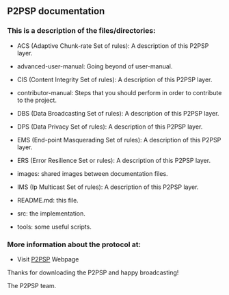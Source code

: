 ## P2PSP documentation

### This is a description of the files/directories:

* ACS (Adaptive Chunk-rate Set of rules): A description of this P2PSP layer.
* advanced-user-manual: Going beyond of user-manual.
* CIS (Content Integrity Set of rules): A description of this P2PSP layer.
* contributor-manual: Steps that you should perform in order to contribute to the project.
* DBS (Data Broadcasting Set of rules): A description of this P2PSP layer.
* DPS (Data Privacy Set of rules): A description of this P2PSP layer.
* EMS (End-point Masquerading Set of rules): A description of this P2PSP layer.
* ERS (Error Resilience Set or rules): A description of this P2PSP layer.
* images: shared images between documentation files.
* IMS (Ip Multicast Set of rules): A description of this P2PSP layer.

* README.md: this file.

* src: the implementation.

* tools: some useful scripts.

### More information about the protocol at:

* Visit [P2PSP](http://www.p2psp.org) Webpage

Thanks for downloading the P2PSP and happy broadcasting!

The P2PSP team.
